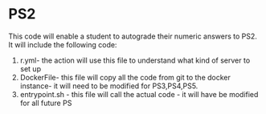 # PS2

This code will enable a student to autograde their numeric answers to PS2.  It will include the following code:


1. r.yml- the action will use this file to understand what kind of server to set up
2. DockerFile- this file will copy all the code from git to the docker instance- it will need to be modified for PS3,PS4,PS5.
3. entrypoint.sh - this file will call the actual code - it will have be modified for all future PS
